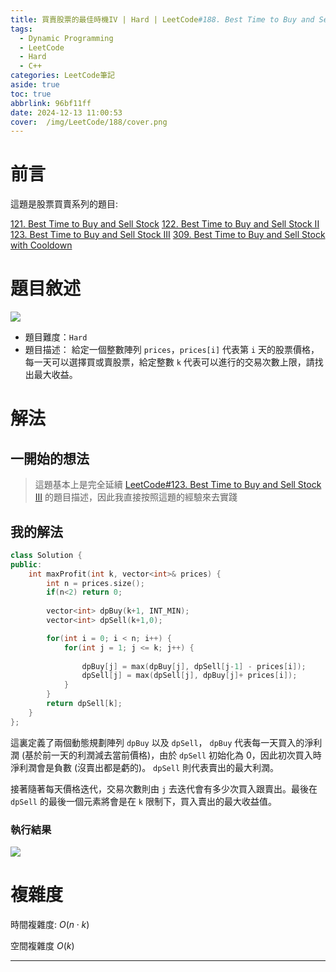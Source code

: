 ```yaml
---
title: 買賣股票的最佳時機IV | Hard | LeetCode#188. Best Time to Buy and Sell Stock IV
tags:
  - Dynamic Programming
  - LeetCode
  - Hard
  - C++
categories: LeetCode筆記
aside: true
toc: true
abbrlink: 96bf11ff
date: 2024-12-13 11:00:53
cover:  /img/LeetCode/188/cover.png
---
```


# 前言 

這題是股票買賣系列的題目:

[121. Best Time to Buy and Sell Stock](https://leozzmc.github.io/posts/a0e35335.html)
[122. Best Time to Buy and Sell Stock II](https://leozzmc.github.io/posts/fcfb0850.html)
[123. Best Time to Buy and Sell Stock III](https://leozzmc.github.io/posts/cfc810b0.html)
[309. Best Time to Buy and Sell Stock with Cooldown](https://leozzmc.github.io/posts/c95a58c1.html)

# 題目敘述

![](/img/LeetCode/188/question.jpeg)
- 題目難度：`Hard`
- 題目描述： 給定一個整數陣列 `prices`，`prices[i]` 代表第 `i` 天的股票價格，每一天可以選擇買或賣股票，給定整數 `k` 代表可以進行的交易次數上限，請找出最大收益。

# 解法

## 一開始的想法

> 這題基本上是完全延續 [LeetCode#123. Best Time to Buy and Sell Stock III](https://leozzmc.github.io/posts/cfc810b0.html) 的題目描述，因此我直接按照這題的經驗來去實踐

## 我的解法

```c++
class Solution {
public:
    int maxProfit(int k, vector<int>& prices) {
        int n = prices.size();
        if(n<2) return 0;
        
        vector<int> dpBuy(k+1, INT_MIN);
        vector<int> dpSell(k+1,0);

        for(int i = 0; i < n; i++) {
            for(int j = 1; j <= k; j++) {
        
                dpBuy[j] = max(dpBuy[j], dpSell[j-1] - prices[i]);
                dpSell[j] = max(dpSell[j], dpBuy[j]+ prices[i]);
            }
        }
        return dpSell[k];
    }
};
```

這裏定義了兩個動態規劃陣列 `dpBuy` 以及 `dpSell`， `dpBuy` 代表每一天買入的淨利潤 (基於前一天的利潤減去當前價格)，由於 `dpSell` 初始化為 0，因此初次買入時淨利潤會是負數 (沒賣出都是虧的)。 `dpSell` 則代表賣出的最大利潤。

接著隨著每天價格迭代，交易次數則由 `j` 去迭代會有多少次買入跟賣出。最後在 `dpSell` 的最後一個元素將會是在 `k` 限制下，買入賣出的最大收益值。

### 執行結果

![](/img/LeetCode/188/result.jpeg)

# 複雜度

時間複雜度: $O(n \cdot k)$

空間複雜度 $O(k)$

---